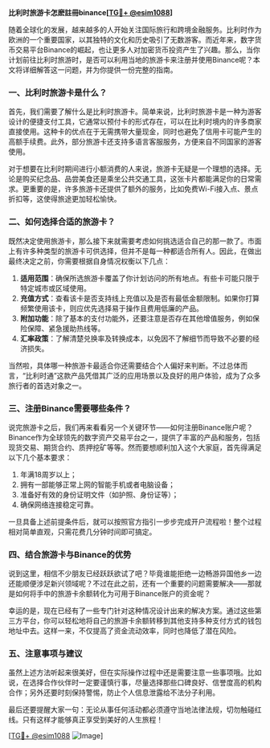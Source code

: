 **比利时旅游卡怎麽註冊binance[[TG💪+ @esim1088](https://t.me/s/esim1088)]**

随着全球化的发展，越来越多的人开始关注国际旅行和跨境金融服务。比利时作为欧洲的一个重要国家，以其独特的文化和历史吸引了无数游客。而近年来，数字货币交易平台Binance的崛起，也让更多人对加密货币投资产生了兴趣。那么，当你计划前往比利时旅游时，是否可以利用当地的旅游卡来注册并使用Binance呢？本文将详细解答这一问题，并为你提供一份完整的指南。

### 一、比利时旅游卡是什么？

首先，我们需要了解什么是比利时旅游卡。简单来说，比利时旅游卡是一种为游客设计的便捷支付工具，它通常以预付卡的形式存在，可以在比利时境内的许多商家直接使用。这种卡的优点在于无需携带大量现金，同时也避免了信用卡可能产生的高额手续费。此外，部分旅游卡还支持多语言客服服务，方便来自不同国家的游客使用。

对于想要在比利时期间进行小额消费的人来说，旅游卡无疑是一个理想的选择。无论是购买纪念品、品尝美食还是乘坐公共交通工具，这张卡片都能满足你的日常需求。更重要的是，许多旅游卡还提供了额外的服务，比如免费Wi-Fi接入点、景点折扣等，这使得旅途更加轻松愉快。

### 二、如何选择合适的旅游卡？

既然决定使用旅游卡，那么接下来就需要考虑如何挑选适合自己的那一款了。市面上有许多种类型的旅游卡可供选择，但并不是每一种都适合所有人。因此，在做出最终决定之前，你需要根据自身情况权衡以下几点：

1. **适用范围**：确保所选旅游卡覆盖了你计划访问的所有地点。有些卡可能只限于特定城市或区域使用。
2. **充值方式**：查看该卡是否支持线上充值以及是否有最低金额限制。如果你打算频繁使用该卡，则应优先选择易于操作且费用低廉的产品。
3. **附加功能**：除了基本的支付功能外，还要注意是否存在其他增值服务，例如保险保障、紧急援助热线等。
4. **汇率政策**：了解清楚兑换率及转换成本，以免因不了解细节而导致不必要的经济损失。

当然啦，具体哪一种旅游卡最适合你还需要结合个人偏好来判断。不过总体而言，“比利时通”这款产品凭借其广泛的应用场景以及良好的用户体验，成为了众多旅行者的首选对象之一。

### 三、注册Binance需要哪些条件？

说完旅游卡之后，我们再来看看另一个关键环节——如何注册Binance账户呢？Binance作为全球领先的数字资产交易平台之一，提供了丰富的产品和服务，包括现货交易、期货合约、质押挖矿等等。然而要想顺利加入这个大家庭，首先得满足以下几个基本要求：

1. 年满18周岁以上；
2. 拥有一部能够正常上网的智能手机或者电脑设备；
3. 准备好有效的身份证明文件（如护照、身份证等）；
4. 确保网络连接稳定可靠。

一旦具备上述前提条件后，就可以按照官方指引一步步完成开户流程啦！整个过程相对简单直观，只需花费几分钟时间即可搞定。

### 四、结合旅游卡与Binance的优势

说到这里，相信不少朋友已经跃跃欲试了吧？毕竟谁能拒绝一边畅游异国他乡一边还能顺便涉足新兴领域呢？不过在此之前，还有一个重要的问题需要解决——那就是如何将手中的旅游卡余额转化为可用于Binance账户的资金呢？

幸运的是，现在已经有了一些专门针对这种情况设计出来的解决方案。通过这些第三方平台，你可以轻松地将自己的旅游卡余额转移到其他支持多种支付方式的钱包地址中去。这样一来，不仅提高了资金流动效率，同时也降低了潜在风险。

### 五、注意事项与建议

虽然上述方法听起来很美好，但在实际操作过程中还是需要注意一些事项哦。比如说，在选择合作伙伴时一定要谨慎行事，尽量选择那些口碑良好、信誉度高的机构合作；另外还要时刻保持警惕，防止个人信息泄露给不法分子利用。

最后还要提醒大家一句：无论从事任何活动都必须遵守当地法律法规，切勿触碰红线。只有这样才能够真正享受到美好的人生旅程！

[[TG💪+ @esim1088](https://t.me/s/esim1088) ![Image](https://i.postimg.cc/4NQfJmqS/Snipaste-2025-05-13-00-14-12.png)]